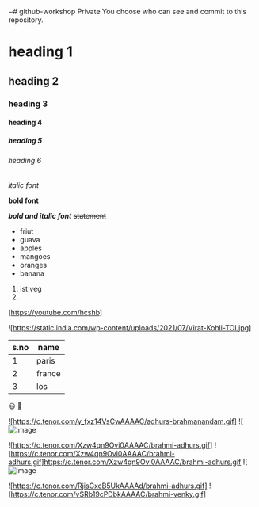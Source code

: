 ~# github-workshop
Private
You choose who can see and commit to this repository. 
# heading 1
## heading 2
### heading 3
#### heading 4
##### heading 5
###### heading 6

*italic font*

**bold font**

***bold and italic font***
~~statement~~
* friut
* guava
* apples
* mangoes
* oranges
* banana 
 1.   ist veg
 2.   
[https://youtube.com/hcshb]

![https://static.india.com/wp-content/uploads/2021/07/Virat-Kohli-TOI.jpg]

s.no|name
----|----
1|paris
2|france
3|los

:smiley:
🤠

 ![https://c.tenor.com/y_fxz14VsCwAAAAC/adhurs-brahmanandam.gif]
 ![![image](https://user-images.githubusercontent.com/95461726/144555929-34fbb7fe-7f42-4a25-b34f-49dbb0c1b1e0.png)

![https://c.tenor.com/Xzw4qn9Ovi0AAAAC/brahmi-adhurs.gif]
![https://c.tenor.com/Xzw4qn9Ovi0AAAAC/brahmi-adhurs.gif]https://c.tenor.com/Xzw4qn9Ovi0AAAAC/brahmi-adhurs.gif
![![image](https://user-images.githubusercontent.com/95461726/144556504-9462167c-98b3-4469-9abe-801d39e7fd6e.png)

![https://c.tenor.com/RjisGxcB5UkAAAAd/brahmi-adhurs.gif]
![https://c.tenor.com/vSRb19cPDbkAAAAC/brahmi-venky.gif]

